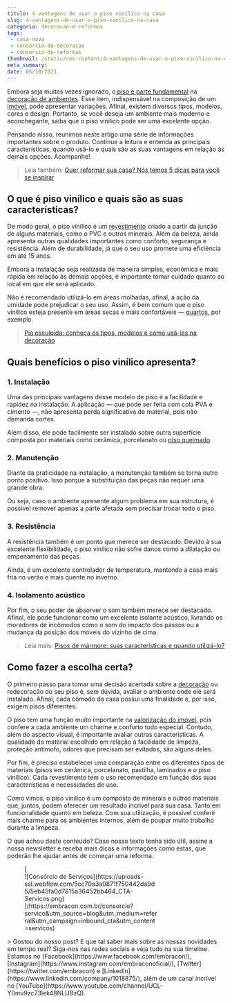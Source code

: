 ```yaml
---
titulo: 4 vantagens de usar o piso vinílico na casa
slug: 4-vantagens-de-usar-o-piso-vinilico-na-casa
categoria: decoracao-e-reformas
tags:
 - casa-nova
 - consorcio-de-decoracao
 - consorcio-de-reformas
thumbnail: /static/cms-content/4-vantagens-de-usar-o-piso-vinilico-na-casa.jpg
meta_summary: 
date: 06/10/2021
---
```

Embora seja muitas vezes ignorado, o[ piso é parte fundamental](https://www.embracon.com.br/blog/5-dicas-para-escolher-os-pisos-de-cada-ambiente-da-casa) na [decoração de ambientes](https://www.embracon.com.br/blog/conheca-as-principais-tendencias-em-decoracao-de-casamento). Esse item, indispensável na composição de um [imóvel](https://www.embracon.com.br/consorcio-de-imoveis), pode apresentar variações. Afinal, existem diversos tipos, modelos, cores e design. Portanto, se você deseja um ambiente mais moderno e aconchegante, saiba que o piso vinílico pode ser uma excelente opção.

Pensando nisso, reunimos neste artigo uma série de informações importantes sobre o produto. Continue a leitura e entenda as principais características, quando usá-lo e quais são as suas vantagens em relação às demais opções. Acompanhe!

> Leia também: [Quer reformar sua casa? Nós temos 5 dicas para você se inspirar](https://www.embracon.com.br/blog/quer-reformar-sua-casa-nos-temos-5-dicas-para-voce-se-inspirar)

O que é piso vinílico e quais são as suas características?
----------------------------------------------------------

De modo geral, o piso vinílico é um [revestimento](https://www.embracon.com.br/blog/como-escolher-revestimentos-para-a-sua-casa) criado a partir da junção de alguns materiais, como o PVC e outros minerais. Além da beleza, ainda apresenta outras qualidades importantes como conforto, segurança e resistência. Além de durabilidade, já que o seu uso promete uma eficiência em até 15 anos.

Embora a instalação seja realizada de maneira simples, econômica e mais rápida em relação às demais opções, é importante tomar cuidado quanto ao local em que ele será aplicado.

Não é recomendado utilizá-lo em áreas molhadas, afinal, a ação da umidade pode prejudicar o seu uso. Assim, é bem comum que o piso vinílico esteja presente em áreas secas e mais confortáveis — [quartos](https://www.embracon.com.br/blog/saiba-o-que-e-tendencia-em-decoracao-de-quarto-de-casal), por exemplo.

> [Pia esculpida: conheça os tipos, modelos e como usá-las na decoração](https://www.embracon.com.br/blog/pia-esculpida-conheca-os-tipos-modelos-e-como-usa-las-na-decoracao)

Quais benefícios o piso vinílico apresenta?
-------------------------------------------

### 1. Instalação

Uma das principais vantagens desse modelo de piso é a facilidade e rapidez na instalação. A aplicação — que pode ser feita com cola PVA e cimento —, não apresenta perda significativa de material, pois não demanda cortes.

Além disso, ele pode facilmente ser instalado sobre outra superfície composta por materiais como cerâmica, porcelanato ou [piso queimado](https://www.embracon.com.br/blog/saiba-tudo-sobre-o-cimento-queimado-na-decoracao).

### 2. Manutenção

Diante da praticidade na instalação, a manutenção também se torna outro ponto positivo. Isso porque a substituição das peças não requer uma grande obra.

Ou seja, caso o ambiente apresente algum problema em sua estrutura, é possível remover apenas a parte afetada sem precisar trocar todo o piso.

### 3. Resistência

A resistência também é um ponto que merece ser destacado. Devido à sua excelente flexibilidade, o piso vinílico não sofre danos como a dilatação ou empenamento das peças.

Ainda, é um excelente controlador de temperatura, mantendo a casa mais fria no verão e mais quente no inverno.

### 4. Isolamento acústico

Por fim, o seu poder de absorver o som também merece ser destacado. Afinal, ele pode funcionar como um excelente isolante acústico, livrando os moradores de incômodos como o som do impacto dos passos ou a mudança da posição dos móveis do vizinho de cima.

> Leia mais: [Pisos de mármore: suas características e quando utilizá-lo?](https://www.embracon.com.br/blog/pisos-de-marmore-quais-sao-as-suas-caracteristicas-e-quando-utiliza-lo)

Como fazer a escolha certa?
---------------------------

O primeiro passo para tomar uma decisão acertada sobre a [decoração](https://www.embracon.com.br/blog/quais-sao-as-caracteristicas-do-estilo-de-decoracao-classica) ou redecoração do seu piso é, sem dúvida, avaliar o ambiente onde ele será instalado. Afinal, cada cômodo da casa possui uma finalidade e, por isso, exigem pisos diferentes.

O piso tem uma função muito importante na [valorização do imóvel](https://www.embracon.com.br/blog/consorcio-de-imoveis-vale-a-pena), pois confere a cada ambiente um charme e conforto todo especial. Contudo, além do aspecto visual, é importante avaliar outras características. A qualidade do material escolhido em relação à facilidade de limpeza, proteção antimofo, odores que precisam ser evitados, são alguns deles.

Por fim, é preciso estabelecer uma comparação entre os diferentes tipos de materiais (pisos em cerâmica, porcelanato, pastilha, laminados e o piso vinílico). Cada revestimento tem o uso recomendado em função das suas características e necessidades de uso.

Como vimos, o piso vinílico é um composto de minerais e outros materiais que, juntos, podem oferecer um resultado incrível para sua casa. Tanto em funcionalidade quanto em beleza. Com sua utilização, é possível conferir mais charme para os ambientes internos, além de poupar muito trabalho durante a limpeza.

O que achou deste conteúdo? Caso nosso texto tenha sido útil, assine a nossa newsletter e receba mais dicas e informações como estas, que poderão lhe ajudar antes de começar uma reforma.

<figure class="w-richtext-figure-type-image w-richtext-align-center" style="max-width:310px">[<div>![Consórcio de Serviços](https://uploads-ssl.webflow.com/5cc70a3a0871f750442da9d5/5eb45fa0d7815a36452bb464_CTA-Servicos.png)</div>](https://embracon.com.br/consorcio?servico&utm_source=blog&utm_medium=referral&utm_campaign=inbound_cta&utm_content=servicos)</figure>> Gostou do nosso post? E que tal saber mais sobre as nossas novidades em tempo real? Siga-nos nas redes sociais e veja tudo na sua timeline. Estamos no [Facebook](https://www.facebook.com/embracon/), [Instagram](https://www.instagram.com/embraconoficial/), [Twitter](https://twitter.com/embracon) e [LinkedIn](https://www.linkedin.com/company/1018875/), além de um canal incrível no [YouTube](https://www.youtube.com/channel/UCL-Y0mv9zc73Iek48NLUBzQ).
